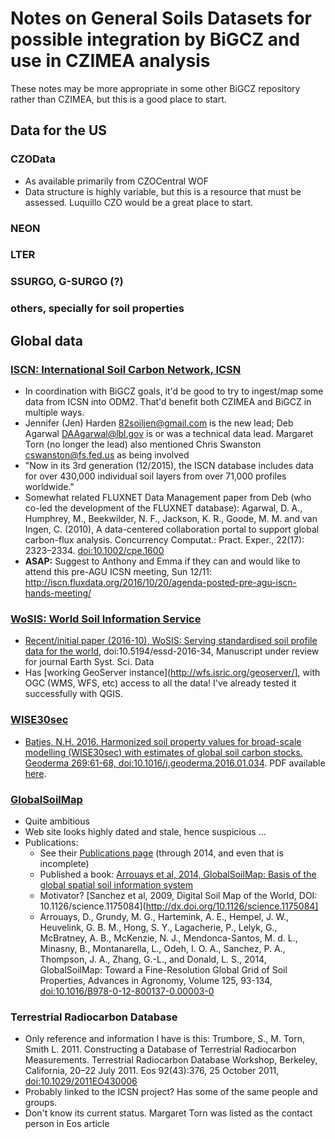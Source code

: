 # Notes on General Soils Datasets for possible integration by BiGCZ and use in CZIMEA analysis

These notes may be more appropriate in some other BiGCZ repository rather than CZIMEA, but this is a good place to start.

## Data for the US

### CZOData
- As available primarily from CZOCentral WOF
- Data structure is highly variable, but this is a resource that must be assessed. Luquillo CZO would be a great place to start.

### NEON

### LTER

### SSURGO, G-SURGO (?)

### others, specially for soil properties


## Global data

### [ISCN: International Soil Carbon Network, ICSN](http://iscn.fluxdata.org)
- In coordination with BiGCZ goals, it'd be good to try to ingest/map some data from ICSN into ODM2. That'd benefit both CZIMEA and BiGCZ in multiple ways.
- Jennifer (Jen) Harden <82soiljen@gmail.com> is the new lead; Deb Agarwal <DAAgarwal@lbl.gov> is or was a technical data lead. Margaret Torn (no longer the lead) also mentioned Chris Swanston <cswanston@fs.fed.us> as being involved
- "Now in its 3rd generation (12/2015), the ISCN database includes data for over 430,000 individual soil layers from over 71,000 profiles worldwide."
- Somewhat related FLUXNET Data Management paper from Deb (who co-led the development of the FLUXNET database): Agarwal, D. A., Humphrey, M., Beekwilder, N. F., Jackson, K. R., Goode, M. M. and van Ingen, C. (2010), A data-centered collaboration portal to support global carbon-flux analysis. Concurrency Computat.: Pract. Exper., 22(17): 2323–2334. [doi:10.1002/cpe.1600](http://dx.doi.org/10.1002/cpe.1600)
- **ASAP:** Suggest to Anthony and Emma if they can and would like to attend this pre-AGU ICSN meeting, Sun 12/11: http://iscn.fluxdata.org/2016/10/20/agenda-posted-pre-agu-iscn-hands-meeting/

### [WoSIS: World Soil Information Service](http://www.isric.org/data/wosis)
- [Recent/initial paper (2016-10), WoSIS: Serving standardised soil profile data for the world](http://www.earth-syst-sci-data-discuss.net/essd-2016-34/), doi:10.5194/essd-2016-34, Manuscript under review for journal Earth Syst. Sci. Data
- Has [working GeoServer instance](http://wfs.isric.org/geoserver/], with OGC (WMS, WFS, etc) access to all the data! I've already tested it successfully with QGIS.

### [WISE30sec](http://www.isric.org/data/isric-wise-derived-soil-property-estimates-30-30-arcsec-global-grid-wise30sec)
- [Batjes, N.H. 2016. Harmonized soil property values for broad-scale modelling (WISE30sec) with estimates of global soil carbon stocks. Geoderma 269:61-68, doi:10.1016/j.geoderma.2016.01.034](http://dx.doi.org/10.1016/j.geoderma.2016.01.034). PDF available [here](https://www.researchgate.net/publication/292605384_Harmonized_soil_property_values_for_broad-scale_modelling_WISE30sec_with_estimates_of_global_soil_carbon_stocks).

### [GlobalSoilMap](http://www.globalsoilmap.net/)
- Quite ambitious
- Web site looks highly dated and stale, hence suspicious ...
- Publications:
  - See their [Publications page](http://www.globalsoilmap.net/biblio) (through 2014, and even that is incomplete)
  - Published a book: [Arrouays et al, 2014, GlobalSoilMap: Basis of the global spatial soil information system](http://www.globalsoilmap.net/content/globalsoilmap-basis-global-spatial-soil-information-system)
  - Motivator? [Sanchez et al, 2009, Digital Soil Map of the World, DOI: 10.1126/science.1175084](http://dx.doi.org/10.1126/science.1175084]
  - Arrouays, D., Grundy, M. G., Hartemink, A. E., Hempel, J. W., Heuvelink, G. B. M., Hong, S. Y., Lagacherie, P., Lelyk, G.,
McBratney, A. B., McKenzie, N. J., Mendonca-Santos, M. d. L., Minasny, B., Montanarella, L., Odeh, I. O. A.,
Sanchez, P. A., Thompson, J. A., Zhang, G.-L., and Donald, L. S., 2014, GlobalSoilMap: Toward a Fine-Resolution Global
Grid of Soil Properties, Advances in Agronomy, Volume 125, 93-134, [doi:10.1016/B978-0-12-800137-0.00003-0](http://dx.doi.org/10.1016/B978-0-12-800137-0.00003-0)

### Terrestrial Radiocarbon Database
- Only reference and information I have is this: Trumbore, S., M. Torn, Smith L. 2011. Constructing a Database of Terrestrial Radiocarbon Measurements. Terrestrial Radiocarbon Database Workshop, Berkeley, California, 20–22 July 2011. Eos 92(43):376, 25 October 2011, [doi:10.1029/2011EO430006](http://dx.doi.org/10.1029/2011EO430006)
- Probably linked to the ICSN project? Has some of the same people and groups.
- Don't know its current status. Margaret Torn was listed as the contact person in Eos article
